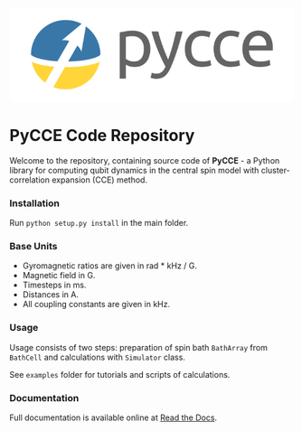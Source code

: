 
![image](docs/source/logo.png)
# PyCCE Code Repository
Welcome to the repository, containing source code of **PyCCE** - a Python library for computing qubit dynamics
in the central spin model with cluster-correlation expansion (CCE) method.

### Installation
Run 
`python setup.py install`
in the main folder.

### Base Units

* Gyromagnetic ratios are given in rad * kHz / G.
* Magnetic field in G.
* Timesteps in ms. 
* Distances in A.
* All coupling constants are given in kHz.


### Usage

Usage consists of two steps: preparation of spin bath `BathArray` from `BathCell` and calculations with `Simulator` class.

See `examples` folder for tutorials and scripts of calculations.

### Documentation

Full documentation is available online at [Read the Docs](http://example.com "Title"). 

